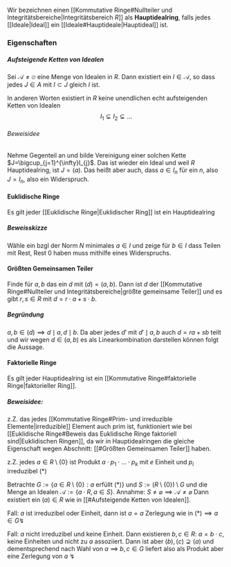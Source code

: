 Wir bezeichnen einen [[Kommutative Ringe#Nullteiler und Integritätsbereiche|Integritätsbereich $R$]] als **Hauptidealring**, falls jedes [[Ideale|Ideal]] ein [[Ideale#Hauptideale|Hauptideal]] ist.


### Eigenschaften
##### Aufsteigende Ketten von Idealen
Sei $\mathcal{A}\neq \varnothing$ eine Menge von Idealen in $R$. Dann existiert ein $I\in \mathcal{A}$, so dass jedes $J\in A$ mit $I \subset J$ gleich $I$ ist. 

In anderen Worten existiert in $R$ keine unendlichen echt aufsteigenden Ketten von Idealen $$I_{1}\subsetneq I_{2}\subsetneq...$$
###### Beweisidee
Nehme Gegenteil an und bilde Vereinigung einer solchen Kette $J=\bigcup_{j=1}^{\infty}I_{j}$. Das ist wieder ein Ideal und weil $R$ Hauptidealring, ist $J = (a)$. Das heißt aber auch, dass $a \in I_{n}$ für ein $n$, also $J = I_{n}$, also ein Widerspruch.


#### Euklidische Ringe
Es gilt jeder [[Euklidische Ringe|Euklidischer Ring]] ist ein Hauptidealring
##### Beweisskizze
Wähle ein bzgl der Norm $N$ minimales $a\in I$ und zeige für $b\in I$ dass Teilen mit Rest, Rest 0 haben muss mithilfe eines Widerspruchs. 
#### Größten Gemeinsamen Teiler
Finde für $a,b$ das ein $d$ mit $(d) = (a,b)$. Dann ist $d$ der [[Kommutative Ringe#Nullteiler und Integritätsbereiche|größte gemeinsame Teiler]] und es gibt $r,s \in R$ mit $d = r\cdot a + s \cdot b$. 
##### Begründung
$a,b\in (d)\implies d\mid a, d\mid b$. Da aber jedes $d'$ mit $d' \mid a,b$  auch $d = ra+sb$ teilt und wir wegen $d \in (a,b)$ es als Linearkombination darstellen können folgt die Aussage.

#### Faktorielle Ringe
Es gilt jeder Hauptidealring ist ein [[Kommutative Ringe#faktorielle Ringe|faktorieller Ring]]. 

##### Beweisidee:
z.Z. das jedes [[Kommutative Ringe#Prim- und irreduzible Elemente|irreduzible]] Element auch prim ist, funktioniert wie bei [[Euklidische Ringe#Beweis das Euklidische Ringe faktoriell sind|Euklidischen Ringen]], da wir in Hauptidealringen die gleiche Eigenschaft wegen Abschnitt: [[#Größten Gemeinsamen Teiler]] haben.

z.Z. jedes $a \in R \setminus \{0\}$ ist Produkt $a\cdot p_{1}\cdot ... \cdot p_{k}$ mit $e$ Einheit und $p_{i}$ irreduzibel $(*)$

Betrachte $G := \{a\in R \setminus \{0\}: a \text{ erfüllt } (*)\}$ und $S := (R \setminus \{0\})\setminus G$ und die Menge an Idealen $\mathcal{A}:= \{a\cdot R, a \in S\}$.
Annahme: $S \neq \varnothing \implies \mathcal{A} \neq \varnothing$
Dann existiert ein $(a)\in R$ wie in [[#Aufsteigende Ketten von Idealen]]. 

Fall: $a$ ist irreduzibel oder Einheit, dann ist $a=a$ Zerlegung wie in $(*)\implies a \in G↯$ 
	
Fall: $a$ nicht irreduzibel und keine Einheit. Dann existieren $b,c\in R$:  $a=b\cdot c$, keine Einheiten und nicht zu $a$ assoziiert. Dann ist aber $(b),(c) \supsetneq (a)$ und dementsprechend nach Wahl von $a$ $\implies$ $b,c\in G$ liefert also als Produkt aber eine Zerlegung von $a$ ↯